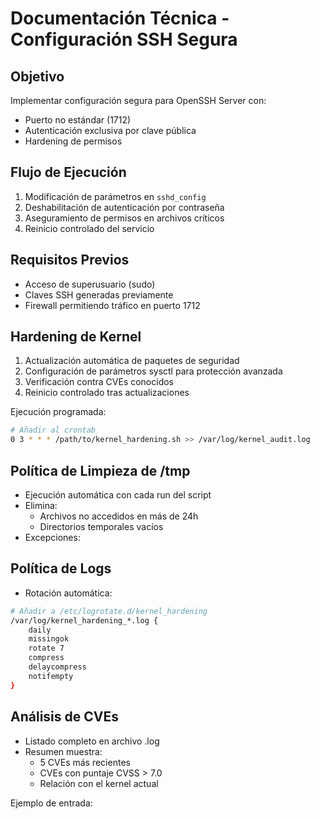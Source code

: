 # Documentación Técnica - Configuración SSH Segura

## Objetivo
Implementar configuración segura para OpenSSH Server con:
- Puerto no estándar (1712)
- Autenticación exclusiva por clave pública
- Hardening de permisos

## Flujo de Ejecución
1. Modificación de parámetros en `sshd_config`
2. Deshabilitación de autenticación por contraseña
3. Aseguramiento de permisos en archivos críticos
4. Reinicio controlado del servicio

## Requisitos Previos
- Acceso de superusuario (sudo)
- Claves SSH generadas previamente
- Firewall permitiendo tráfico en puerto 1712

## Hardening de Kernel

1. Actualización automática de paquetes de seguridad
2. Configuración de parámetros sysctl para protección avanzada
3. Verificación contra CVEs conocidos
4. Reinicio controlado tras actualizaciones

Ejecución programada:
```bash
# Añadir al crontab
0 3 * * * /path/to/kernel_hardening.sh >> /var/log/kernel_audit.log
```

## Política de Limpieza de /tmp

- Ejecución automática con cada run del script
- Elimina:
  - Archivos no accedidos en más de 24h
  - Directorios temporales vacíos
- Excepciones:

## Política de Logs

- Rotación automática: 
```bash
# Añadir a /etc/logrotate.d/kernel_hardening
/var/log/kernel_hardening_*.log {
    daily
    missingok
    rotate 7
    compress
    delaycompress
    notifempty
}
```

## Análisis de CVEs

- Listado completo en archivo .log
- Resumen muestra:
  - 5 CVEs más recientes
  - CVEs con puntaje CVSS > 7.0
  - Relación con el kernel actual

Ejemplo de entrada: